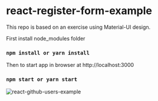 # react-register-form-example

This repo is based on an exercise using Material-UI design.

First install node_modules folder
### `npm install or yarn install`

Then to start app in browser at http://localhost:3000
### `npm start or yarn start`

![react-github-users-example](https://user-images.githubusercontent.com/20928980/107151183-d9e0e380-6926-11eb-9784-0c22225b91a0.gif)
